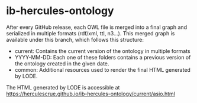 # ib-hercules-ontology
After every GitHub release, each OWL file is merged into a final graph and serialized in multiple formats (rdf/xml, ttl, n3...). 
This merged graph is available under this branch, which follows this structure:

* current: Contains the current version of the ontology in multiple formats
* YYYY-MM-DD: Each one of these folders contains a previous version of the ontology created in the given date.
* common: Additional resources used to render the final HTML generated by LODE.

The HTML generated by LODE is accessible at https://herculescrue.github.io/ib-hercules-ontology/current/asio.html
